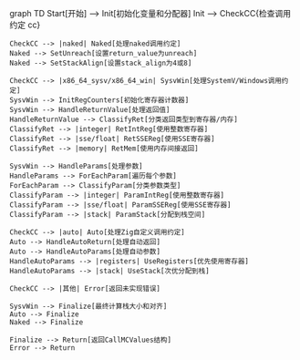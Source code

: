 graph TD
    Start[开始] --> Init[初始化变量和分配器]
    Init --> CheckCC{检查调用约定 cc}
    
    CheckCC --> |naked| Naked[处理naked调用约定]
    Naked --> SetUnreach[设置return_value为unreach]
    Naked --> SetStackAlign[设置stack_align为4或8]
    
    CheckCC --> |x86_64_sysv/x86_64_win| SysvWin[处理SystemV/Windows调用约定]
    SysvWin --> InitRegCounters[初始化寄存器计数器]
    SysvWin --> HandleReturnValue[处理返回值]
    HandleReturnValue --> ClassifyRet[分类返回类型到寄存器/内存]
    ClassifyRet --> |integer| RetIntReg[使用整数寄存器]
    ClassifyRet --> |sse/float| RetSSEReg[使用SSE寄存器]
    ClassifyRet --> |memory| RetMem[使用内存间接返回]
    
    SysvWin --> HandleParams[处理参数]
    HandleParams --> ForEachParam[遍历每个参数]
    ForEachParam --> ClassifyParam[分类参数类型]
    ClassifyParam --> |integer| ParamIntReg[使用整数寄存器]
    ClassifyParam --> |sse/float| ParamSSEReg[使用SSE寄存器]
    ClassifyParam --> |stack| ParamStack[分配到栈空间]
    
    CheckCC --> |auto| Auto[处理Zig自定义调用约定]
    Auto --> HandleAutoReturn[处理自动返回]
    Auto --> HandleAutoParams[处理自动参数]
    HandleAutoParams --> |registers| UseRegisters[优先使用寄存器]
    HandleAutoParams --> |stack| UseStack[次优分配到栈]
    
    CheckCC --> |其他| Error[返回未实现错误]
    
    SysvWin --> Finalize[最终计算栈大小和对齐]
    Auto --> Finalize
    Naked --> Finalize
    
    Finalize --> Return[返回CallMCValues结构]
    Error --> Return
